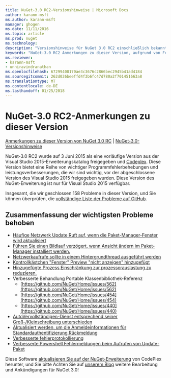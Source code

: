 ```yaml
---
title: NuGet-3.0 RC2-Versionshinweise | Microsoft Docs
author: karann-msft
ms.author: karann-msft
manager: ghogen
ms.date: 11/11/2016
ms.topic: article
ms.prod: nuget
ms.technology: 
description: "Versionshinweise für NuGet 3.0 RC2 einschließlich bekannte Probleme, Fehlerbehebungen, Funktionen und Archivierung von dcrs Design."
keywords: "NuGet-3.0 RC2 Anmerkungen zu dieser Version, aufgrund von Fehlerbehebungen, bekannte Probleme, zusätzliche Funktionen, Archivierung von dcrs Design"
ms.reviewer:
- karann-msft
- unniravindranathan
ms.openlocfilehash: 67299408170ae3c3676c2866bec2945b41ad4184
ms.sourcegitcommit: 262d026beeffd4f3b6fc47d780a2f701451663a8
ms.translationtype: MT
ms.contentlocale: de-DE
ms.lasthandoff: 01/25/2018
---
```

# <a name="nuget-30-rc2-release-notes"></a>NuGet-3.0 RC2-Anmerkungen zu dieser Version

[Anmerkungen zu dieser Version von NuGet 3.0 RC](../release-notes/nuget-3.0-RC.md) | [NuGet-3.0-Versionshinweise](../release-notes/nuget-3.0.0.md)

NuGet-3.0 RC2 wurde auf 3 Juni 2015 als eine vorläufige Version aus der Visual Studio 2015-Erweiterungskatalog freigegeben und [Codeplex](https://nuget.codeplex.com/releases/view/615507). Diese Version bietet eine Reihe von wichtiger Programmfehlerbehebungen und leistungsverbesserungen, die wir sind wichtig, vor der abgeschlossene Version des Visual Studio 2015 freigegeben wurden. Diese Version des NuGet-Erweiterung ist nur für Visual Studio 2015 verfügbar.

Insgesamt, die wir geschlossen 158 Probleme in dieser Version, und Sie können überprüfen, die [vollständige Liste der Probleme auf GitHub](https://github.com/NuGet/Home/issues?utf8=%E2%9C%93&q=is%3Aclosed+milestone%3A3.0.0-RTM+sort%3Aupdated-asc+updated%3A%3C%3D2015-06-01).

## <a name="summary-of-top-issues-resolved"></a>Zusammenfassung der wichtigsten Probleme behoben

* [Häufige Netzwerk Update Ruft auf, wenn die Paket-Manager-Fenster wird aktualisiert](https://github.com/NuGet/Home/issues/515)
* [Führen Sie einen Bildlauf verzögert, wenn Ansicht ändern im Paket-Manager installiert werden.](https://github.com/NuGet/Home/issues/519)
* [Netzwerkaufrufe sollte in einem Hintergrundthread ausgeführt werden](https://github.com/NuGet/Home/issues/516)
* [Kontrollkästchen "Fenster" Preview "nicht anzeigen" hinzugefügt](https://github.com/NuGet/Home/issues/566)
* [Hinzugefügte Prozess Einschränkung zur prozessorauslastung zu reduzieren.](https://github.com/NuGet/Home/issues/356)
* Verbesserte Behandlung Portable Klassenbibliothek-Referenz
    * [https://github.com/NuGet/Home/issues/562](https://github.com/NuGet/Home/issues/562)
    * [https://github.com/NuGet/Home/issues/454](https://github.com/NuGet/Home/issues/454)
    * [https://github.com/NuGet/Home/issues/440](https://github.com/NuGet/Home/issues/440)
* [AutoVervollständigen-Dienst entsprechend seiner Groß-/Kleinschreibung unterschieden](https://github.com/NuGet/Home/issues/198)
* [Aktualisiert werden, um die Anmeldeinformationen für Standardauthentifizierung Rückmeldung](https://github.com/NuGet/Home/issues/456)
* [Verbesserte fehlerprotokollierung](https://github.com/NuGet/Home/issues/407)
* [Verbesserte Powershell Fehlermeldungen beim Aufrufen von Update-Paket](https://github.com/NuGet/Home/issues/5)

Diese Software [aktualisieren Sie auf der NuGet-Erweiterung](https://nuget.codeplex.com/releases/view/615507) von CodePlex herunter, und Sie bitte Achten Sie auf [unserem Blog](http://blog.nuget.org) weitere Bearbeitung und Ankündigungen für NuGet 3.0!